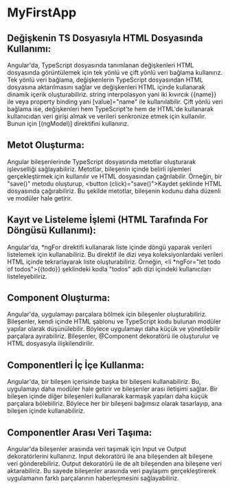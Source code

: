 # MyFirstApp

## Değişkenin TS Dosyasıyla HTML Dosyasında Kullanımı:
Angular'da, TypeScript dosyasında tanımlanan değişkenleri HTML dosyasında görüntülemek için tek yönlü ve çift yönlü veri bağlama kullanırız. Tek yönlü veri bağlama, değişkenlerin TypeScript dosyasından HTML dosyasına aktarılmasını sağlar ve değişkenleri HTML içinde kullanarak dinamik içerik oluşturabiliriz. string interpolasyon yani iki kıvırcık {{name}} ile veya property binding yani [value]="name" ile kullanılabilir. Çift yönlü veri bağlama ise, değişkenleri hem TypeScript'te hem de HTML'de kullanarak kullanıcıdan veri girişi almak ve verileri senkronize etmek için kullanılır. Bunun için [(ngModel)] direktifini kullanırız.

## Metot Oluşturma:
Angular bileşenlerinde TypeScript dosyasında metotlar oluşturarak işlevselliği sağlayabiliriz. Metotlar, bileşenin içinde belirli işlemleri gerçekleştirmek için kullanılır ve HTML dosyasından çağrılabilir. Örneğin, bir "save()" metodu oluşturup, <button (click)="save()">Kaydet</button> şeklinde HTML dosyasında çağırabiliriz. Bu şekilde metotlar, bileşenin kodunu daha düzenli ve modüler hale getirir.

## Kayıt ve Listeleme İşlemi (HTML Tarafında For Döngüsü Kullanımı):
Angular'da, *ngFor direktifi kullanarak liste içinde döngü yaparak verileri listelemek için kullanabiliriz. Bu direktif ile dizi veya koleksiyonlardaki verileri HTML içinde tekrarlayarak liste oluşturabiliriz. Örneğin, <li *ngFor="let todo of todos">{{todo}}</li> şeklindeki kodla "todos" adlı dizi içindeki kullanıcıları listeleyebiliriz.

## Component Oluşturma:
Angular'da, uygulamayı parçalara bölmek için bileşenler oluşturabiliriz. Bileşenler, kendi içinde HTML şablonu ve TypeScript kodu bulunan modüler yapılar olarak düşünülebilir. Böylece uygulamayı daha küçük ve yönetilebilir parçalara ayırabiliriz. Bileşenler, @Component dekoratörü ile oluşturulur ve HTML dosyasıyla ilişkilendirilir.

## Componentleri İç İçe Kullanma:
Angular'da, bir bileşen içerisinde başka bir bileşeni kullanabiliriz. Bu, uygulamayı daha modüler hale getirir ve bileşenler arası iletişimi sağlar. Bir bileşen içinde diğer bileşenleri kullanarak karmaşık yapıları daha küçük parçalara bölebiliriz. Böylece her bir bileşeni bağımsız olarak tasarlayıp, ana bileşen içinde kullanabiliriz.

## Componentler Arası Veri Taşıma:
Angular'da bileşenler arasında veri taşımak için Input ve Output dekoratörlerini kullanırız. Input dekoratörü ile ana bileşenden alt bileşene veri gönderebiliriz. Output dekoratörü ile de alt bileşenden ana bileşene veri aktarabiliriz. Bu sayede bileşenler arasında veri paylaşımı gerçekleştirerek uygulamanın farklı parçalarının haberleşmesini sağlayabiliriz.
